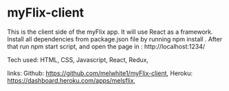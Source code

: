# myFlix-client
This is the client side of the myFlix app. It will use React as a framework.
Install all dependencies from package.json file by running npm install . After that run npm start script, and open the page in : http://localhost:1234/

Tech used:
HTML,
CSS,
Javascript,
React,
Redux,

links:
Github: https://github.com/melwhite1/myFlix-client,
Heroku: https://dashboard.heroku.com/apps/melsflix,
